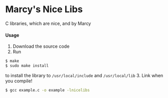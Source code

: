 Marcy's Nice Libs
===

C libraries, which are nice, and by Marcy

#### Usage

1. Download the source code
2. Run
```bash
$ make
$ sudo make install
```
to install the library to `/usr/local/include` and `/usr/local/lib`
3. Link when you compile!
```bash
$ gcc example.c -o example -lnicelibs
```
